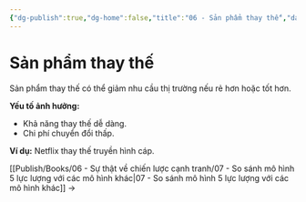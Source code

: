 ```yaml
---
{"dg-publish":true,"dg-home":false,"title":"06 - Sản phẩm thay thế","date":"2025-03-09","tags":["sach","sach/su-that-ve-chien-luoc-canh-tranh"],"dg-path":"Books/06 - Sự thật về chiến lược cạnh tranh/06 - Sản phẩm thay thế.md","permalink":"/books/06-su-that-ve-chien-luoc-canh-tranh/06-san-pham-thay-the/","dgPassFrontmatter":true,"updated":"2025-03-09T10:43:49.833+07:00"}
---
```



# Sản phẩm thay thế

Sản phẩm thay thế có thể giảm nhu cầu thị trường nếu rẻ hơn hoặc tốt hơn.

**Yếu tố ảnh hưởng:**
- Khả năng thay thế dễ dàng.
- Chi phí chuyển đổi thấp.

**Ví dụ:** Netflix thay thế truyền hình cáp.

[[Publish/Books/06 - Sự thật về chiến lược cạnh tranh/07 - So sánh mô hình 5 lực lượng với các mô hình khác\|07 - So sánh mô hình 5 lực lượng với các mô hình khác]] →
